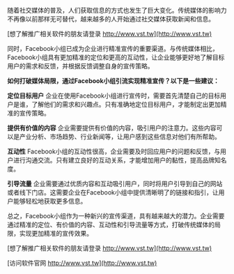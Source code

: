 随着社交媒体的普及，人们获取信息的方式也发生了巨大变化。传统媒体的影响力不再像以前那样无可替代，越来越多的人开始通过社交媒体获取新闻和信息。

[想了解推广相关软件的朋友请登录 http://www.vst.tw](http://www.vst.tw)

同时，Facebook小组已成为企业进行精准宣传的重要渠道。与传统媒体相比，Facebook小组具有更加精准的定位和更高的互动性，让企业能够更好地了解目标用户的需求和反馈，并根据反馈调整自身的宣传策略。

**如何打破媒体局限，通过Facebook小组引流实现精准宣传？以下是一些建议：**

**定位目标用户**
企业在使用Facebook小组进行宣传时，需要首先清楚自己的目标用户是谁，了解他们的需求和兴趣点。只有准确地定位目标用户，才能制定出更加精准的宣传策略。

**提供有价值的内容**
企业需要提供有价值的内容，吸引用户的注意力。这些内容可以是产业分析、市场趋势、行业新闻等，让用户感到这些信息对他们有所帮助。

**互动性**
Facebook小组的互动性很高，企业需要及时回应用户的问题和反馈，与用户进行沟通交流。只有建立良好的互动关系，才能增加用户的黏性，提高品牌知名度。

**引导流量**
企业需要通过优质内容和互动吸引用户，同时将用户引导到自己的网站或者线下门店。这需要企业在Facebook小组中提供清晰明了的链接和指引，让用户能够轻松地获取更多信息。

总之，Facebook小组作为一种新兴的宣传渠道，具有越来越大的潜力。企业需要通过精准的定位、有价值的内容、互动性和引导流量等方式，打破传统媒体的局限，实现更加精准的宣传效果。

[想了解推广相关软件的朋友请登录 http://www.vst.tw](http://www.vst.tw)


[访问软件官网 http://www.vst.tw](http://www.vst.tw)
